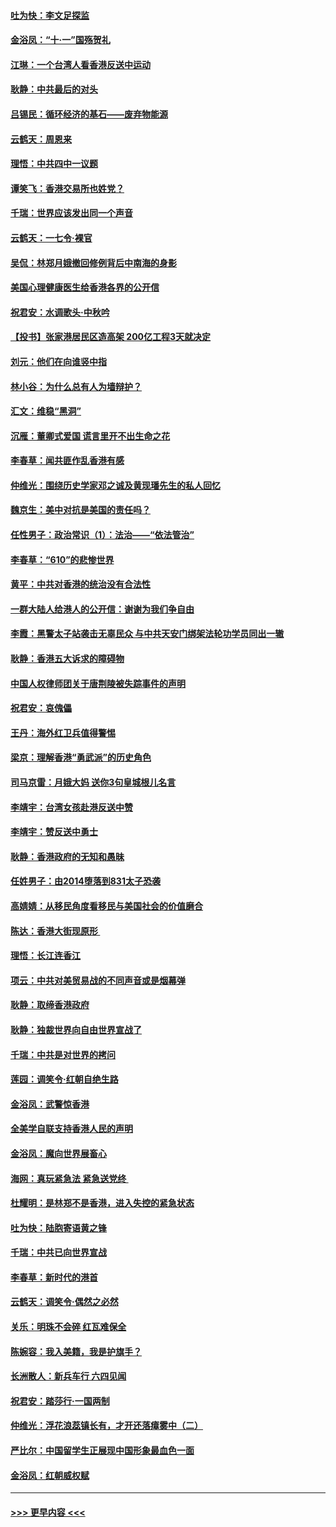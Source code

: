 #### [吐为快：李文足探监](../pages/nsc993/n11509622.md?t=09091955) 
#### [金浴凤：“十‧一”国殇贺礼](../pages/nsc993/n11509593.md?t=09091955) 
#### [江琳：一个台湾人看香港反送中运动](../pages/nsc993/n11509211.md?t=09091955) 
#### [耿静：中共最后的对头](../pages/nsc993/n11508308.md?t=09091955) 
#### [吕锡民：循环经济的基石——废弃物能源](../pages/nsc993/n11508212.md?t=09091955) 
#### [云鹤天：周恩来](../pages/nsc993/n11508055.md?t=09091955) 
#### [理悟：中共四中一议题](../pages/nsc993/n11507782.md?t=09091955) 
#### [谭笑飞：香港交易所也姓党？](../pages/nsc993/n11507753.md?t=09091955) 
#### [千瑞：世界应该发出同一个声音](../pages/nsc993/n11507290.md?t=09091955) 
#### [云鹤天：一七令‧裸官](../pages/nsc993/n11507177.md?t=09091955) 
#### [吴侃：林郑月娥撤回修例背后中南海的身影](../pages/nsc993/n11506876.md?t=09091955) 
#### [美国心理健康医生给香港各界的公开信](../pages/nsc993/n11506809.md?t=09091955) 
#### [祝君安：水调歌头‧中秋吟](../pages/nsc993/n11506758.md?t=09091955) 
#### [【投书】张家港居民区造高架 200亿工程3天就决定](../pages/nsc993/n11506682.md?t=09091955) 
#### [刘元：他们在向谁竖中指](../pages/nsc993/n11505384.md?t=09091955) 
#### [林小谷：为什么总有人为墙辩护？](../pages/nsc993/n11505226.md?t=09091955) 
#### [汇文：维稳“黑洞”](../pages/nsc993/n11504347.md?t=09091955) 
#### [沉雁：董卿式爱国 谎言里开不出生命之花](../pages/nsc993/n11503215.md?t=09091955) 
#### [李春草：闻共匪作乱香港有感](../pages/nsc993/n11503072.md?t=09091955) 
#### [仲维光：围绕历史学家邓之诚及黄现璠先生的私人回忆](../pages/nsc993/n11501330.md?t=09091955) 
#### [魏京生：美中对抗是美国的责任吗？](../pages/nsc993/n11500723.md?t=09091955) 
#### [任性男子：政治常识（1）：法治——“依法管治”](../pages/nsc993/n11500791.md?t=09091955) 
#### [李春草：“610”的悲惨世界](../pages/nsc993/n11501141.md?t=09091955) 
#### [黄平：中共对香港的统治没有合法性](../pages/nsc993/n11499473.md?t=09091955) 
#### [一群大陆人给港人的公开信：谢谢为我们争自由](../pages/nsc993/n11500402.md?t=09091955) 
#### [李霞：黑警太子站袭击无辜民众 与中共天安门绑架法轮功学员同出一辙](../pages/nsc993/n11499805.md?t=09091955) 
#### [耿静：香港五大诉求的障碍物](../pages/nsc993/n11497578.md?t=09091955) 
#### [中国人权律师团关于唐荆陵被失踪事件的声明](../pages/nsc993/n11500014.md?t=09091955) 
#### [祝君安：哀傀儡](../pages/nsc993/n11499776.md?t=09091955) 
#### [王丹：海外红卫兵值得警惕](../pages/nsc993/n11498138.md?t=09091955) 
#### [梁京：理解香港“勇武派”的历史角色](../pages/nsc993/n11498006.md?t=09091955) 
#### [司马京雷：月娥大妈  送你3句皇城根儿名言](../pages/nsc993/n11497885.md?t=09091955) 
#### [李靖宇：台湾女孩赴港反送中赞](../pages/nsc993/n11497721.md?t=09091955) 
#### [李靖宇：赞反送中勇士](../pages/nsc993/n11497452.md?t=09091955) 
#### [耿静：香港政府的无知和愚昧](../pages/nsc993/n11494238.md?t=09091955) 
#### [任姓男子：由2014堕落到831太子恐袭](../pages/nsc993/n11496683.md?t=09091955) 
#### [高婧婧：从移民角度看移民与美国社会的价值磨合](../pages/nsc993/n11495757.md?t=09091955) 
#### [陈达：香港大街现原形 ](../pages/nsc993/n11495441.md?t=09091955) 
#### [理悟：长江连香江](../pages/nsc993/n11495377.md?t=09091955) 
#### [项云：中共对美贸易战的不同声音或是烟幕弹](../pages/nsc993/n11494929.md?t=09091955) 
#### [耿静：取缔香港政府](../pages/nsc993/n11494218.md?t=09091955) 
#### [耿静：独裁世界向自由世界宣战了](../pages/nsc993/n11494190.md?t=09091955) 
#### [千瑞：中共是对世界的拷问](../pages/nsc993/n11493021.md?t=09091955) 
#### [莲园：调笑令‧红朝自绝生路](../pages/nsc993/n11493011.md?t=09091955) 
#### [金浴凤：武警惊香港](../pages/nsc993/n11492994.md?t=09091955) 
#### [全美学自联支持香港人民的声明](../pages/nsc993/n11492630.md?t=09091955) 
#### [金浴凤：魔向世界展畜心](../pages/nsc993/n11492599.md?t=09091955) 
#### [海网：真玩紧急法 紧急送党终 ](../pages/nsc993/n11492535.md?t=09091955) 
#### [杜耀明：是林郑不是香港，进入失控的紧急状态](../pages/nsc993/n11491420.md?t=09091955) 
#### [吐为快：陆胞寄语黄之锋](../pages/nsc993/n11491117.md?t=09091955) 
#### [千瑞：中共已向世界宣战](../pages/nsc993/n11490123.md?t=09091955) 
#### [李春草：新时代的港首](../pages/nsc993/n11489864.md?t=09091955) 
#### [云鹤天：调笑令·偶然之必然](../pages/nsc993/n11489701.md?t=09091955) 
#### [关乐：明珠不会碎 红瓦难保全](../pages/nsc993/n11489647.md?t=09091955) 
#### [陈婉容：我入美籍，我是护旗手？](../pages/nsc993/n11487908.md?t=09091955) 
#### [长洲散人：新兵车行 六四见闻](../pages/nsc993/n11487729.md?t=09091955) 
#### [祝君安：踏莎行‧一国两制](../pages/nsc993/n11487699.md?t=09091955) 
#### [仲维光：浮花浪蕊镇长有，才开还落瘴雾中（二）](../pages/nsc993/n11483286.md?t=09091955) 
#### [严比尔：中国留学生正展现中国形象最血色一面](../pages/nsc993/n11485145.md?t=09091955) 
#### [金浴凤：红朝威权赋](../pages/nsc993/n11485191.md?t=09091955) 

----
#### [ >>> 更早内容 <<< ](../indexes/nsc993-earlier.md)
